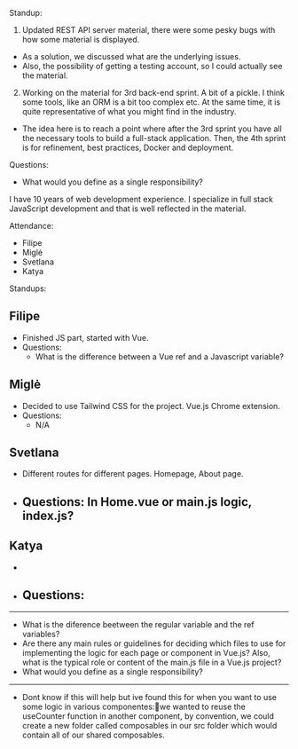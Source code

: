 Standup:

1. Updated REST API server material, there were some pesky bugs with how some material is displayed.
  - As a solution, we discussed what are the underlying issues.
  - Also, the possibility of getting a testing account, so I could actually see the material.
2. Working on the material for 3rd back-end sprint. A bit of a pickle. I think some tools, like an ORM is a bit too complex etc. At the same time, it is quite representative of what you might find in the industry.
  - The idea here is to reach a point where after the 3rd sprint you have all the necessary tools to build a full-stack application. Then, the 4th sprint is for refinement, best practices, Docker and deployment.

Questions:
  - What would you define as a single responsibility?

I have 10 years of web development experience. I specialize in full stack JavaScript development and that is well reflected in the material.

Attendance:
  - Filipe
  - Miglė
  - Svetlana
  - Katya

Standups:

## Filipe

- Finished JS part, started with Vue.
- Questions:
  - What is the difference between a Vue ref and a Javascript variable?

## Miglė

- Decided to use Tailwind CSS for the project. Vue.js Chrome extension.
- Questions:
  - N/A

## Svetlana

- Different routes for different pages. Homepage, About page.
- Questions: In Home.vue or main.js logic, index.js?
  -

## Katya

-
- Questions:
  -

---


- What is the diference beetween the regular variable and the ref variables?
- Are there any main rules or guidelines for deciding which files to use for implementing the logic for each page or component in Vue.js? Also, what is the typical role or content of the main.js file in a Vue.js project?
- What would you define as a single responsibility?

---

- Dont know if this will help but ive found this for when you want to use some logic in various componentes:we wanted to reuse the useCounter function in another component, by convention, we could create a new folder called composables in our src folder which would contain all of our shared composables.

